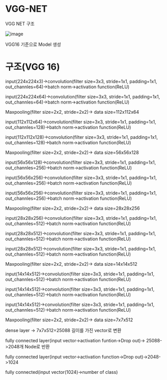 # VGG-NET


VGG NET 구조

![image](https://user-images.githubusercontent.com/104436260/180681477-2ab676ed-e5bb-41ad-b8a9-35757fdc6f70.png)

VGG16 기준으로 Model 생성


구조(VGG 16)
======

input(224x224x3)->convolution(filter size=3x3, stride=1x1, padding=1x1, out_channles=64)->batch norm->activation function(ReLU)

input(224x224x64)->convolution(filter size=3x3, stride=1x1, padding=1x1, out_channles=64)->batch norm->activation function(ReLU)

Maxpooling(filter size=2x2, stride=2x2)-> data size=112x112x64

input(112x112x64)->convolution(filter size=3x3, stride=1x1, padding=1x1, out_channles=128)->batch norm->activation function(ReLU)

input(112x112x128)->convolution(filter size=3x3, stride=1x1, padding=1x1, out_channles=128)->batch norm->activation function(ReLU)

Maxpooling(filter size=2x2, stride=2x2)-> data size=56x56x128

input(56x56x128)->convolution(filter size=3x3, stride=1x1, padding=1x1, out_channles=256)->batch norm->activation function(ReLU)

input(56x56x256)->convolution(filter size=3x3, stride=1x1, padding=1x1, out_channles=256)->batch norm->activation function(ReLU)

input(56x56x256)->convolution(filter size=3x3, stride=1x1, padding=1x1, out_channles=256)->batch norm->activation function(ReLU)

Maxpooling(filter size=2x2, stride=2x2)-> data size=28x28x256

input(28x28x256)->convolution(filter size=3x3, stride=1x1, padding=1x1, out_channles=512)->batch norm->activation function(ReLU)

input(28x28x512)->convolution(filter size=3x3, stride=1x1, padding=1x1, out_channles=512)->batch norm->activation function(ReLU)

input(28x28x512)->convolution(filter size=3x3, stride=1x1, padding=1x1, out_channles=512)->batch norm->activation function(ReLU)

Maxpooling(filter size=2x2, stride=2x2)-> data size=14x14x512

input(14x14x512)->convolution(filter size=3x3, stride=1x1, padding=1x1, out_channles=512)->batch norm->activation function(ReLU)

input(14x14x512)->convolution(filter size=3x3, stride=1x1, padding=1x1, out_channles=512)->batch norm->activation function(ReLU)

input(14x14x512)->convolution(filter size=3x3, stride=1x1, padding=1x1, out_channles=512)->batch norm->activation function(ReLU)

Maxpooling(filter size=2x2, stride=2x2)-> data size=7x7x512

dense layer -> 7x7x512=25088 길이를 가진 vector로 변환

fully connected layer(input vector->activation funtion->Drop out)-> 25088->2048개 Node로 반환

fully connected layer(input vector->activation function->Drop out)->2048->1024

fully connected(input vector(1024)->number of class)





